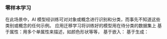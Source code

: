 ### 零样本学习
在此场景中，AI 模型经训练可对对象或概念进行识别和分类，而事先不知道这些类别或概念的任何示例。
应用迁移学习将训练好的模型用在待分类的数据集上
基于属性：用多个单属性来描述，如颜色形状等等，
基于嵌入：
基于生成：

